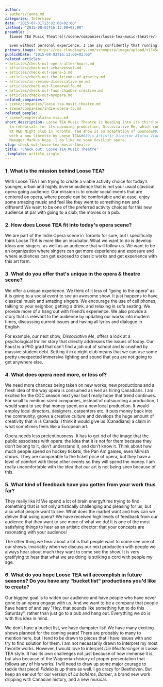 ```yaml
---
author:
- authors/jenna.md
categories: Interview
date: "2015-07-31T23:02:00+02:00"
lastmod: "2015-08-03T16:13:00+02:00"
preamble: |-
  [Loose TEA Music Theatre](/scene/companies/loose-tea-music-theatre/) is heading into its third season, currently in rehearsals for its upcoming production, *Dissociative Me*, which runs August 18-22nd at [RED Night Club](http://www.rednightclub.ca/) in Toronto. The show is an adaptation of Gounod's *Faust*, with a new libretto by Loose TEA's Artistic Director [Alaina Viau](/scene/people/alaina-viau/) and General Manager Markus Kopp. I do like me some devilish opera.

  Even without personal experience, I can say confidently that running a small opera company is tireless and endless effort, and I have huge amounts of respect for Loose TEA's work, and that of all the unstoppable (and compact) companies popping up amongst the big guys. I was able to chat with Alaina Viau about her work with Loose TEA Music Theatre about re-writing *Faust*, and how her company is "like an incubator."
primary_image: https://res.cloudinary.com/schmopera/image/upload/v1545409169/media/webhook-uploads/1438512086569/HB2frontsmallSquare.jpg.jpg
publishDate: "2015-08-03T16:13:00+02:00"
related_articles:
- articles/check-out-opera-after-hours.md
- articles/check-out-urbanvessel.md
- articles/check-out-opera-5.md
- articles/check-out-the-friends-of-gravity.md
- articles/in-review-dissociative-me.md
- articles/check-out-liederwolfe.md
- articles/check-out-fawn-chamber-creative.md
- articles/check-out-myopera.md
related_companies:
- scene/companies/loose-tea-music-theatre.md
- scene/companies/indie-opera-to.md
related_people:
- scene/people/alaina-viau.md
short_description: Loose TEA Music Theatre is heading into its third season, currently
  in rehearsals for its upcoming production, Dissociative Me, which runs August 18-22nd
  at RED Night Club in Toronto. The show is an adaptation of Gounod&#039;s Faust,
  with a new libretto by Loose TEA&#039;s Artistic Director Alaina Viau and General
  Manager Markus Kopp. I do like me some devilish opera.
slug: check-out-loose-tea-music-theatre
title: 'Check out: Loose TEA Music Theatre'
_template: article_single
---
```


### 1. What is the mission behind Loose TEA?

With Loose TEA I am trying to create a viable activity choice for today’s younger, urban and highly diverse audience that is not your usual classical opera going audience. Our mission is to create social events that are centered on opera, where people can be comfortable and at ease, enjoy some amazing music and feel like they went to something new and different! We want to be one of the preferred activity choices for this new audience at par with going to a club, the movies or a pub.

### 2. How does Loose TEA fit into today's opera scene?

We are part of the Indie Opera scene in Toronto for sure, but I specifically think Loose TEA is more like an incubator. What we want to do is develop ideas and singers, as well as an audience that will follow us. We want to be an organization where singers can get more experience and exposure and where audiences can get exposed to classic works and get experience with this art form. 

### 3. What do you offer that's unique in the opera & theatre scene?

We offer a unique experience. We think of it less of “going to the opera” as it is going to a social event to see an awesome show. It just happens to have classical music and amazing singers. We encourage the use of cell phones, talking to your neighbor, getting a drink, and relaxing in sofa seating. We provide more of a hang out with friend’s experience. We also provide a story that is relevant to the audience by updating our works into modern times, discussing current issues and having all lyrics and dialogue in English. 

For example, our next show, *Dissociative Me*, offers a look at a psychological thriller story that directly addresses the issues of today. Our Faust is a PhD grad that can’t find a job out of school and is crushed by massive student debt. Setting it in a night club means that we can use some pretty unexpected immersive lighting and sound that you are not going to get anywhere else.  

### 4. What does opera need more, or less of?

We need more chances being taken on new works, new productions and a fresh idea of the way opera is consumed as well as hiring Canadians.  I am excited for the COC season next year but I really hope that trend continues. For small to medium sized companies, instead of outsourcing a production, I would want to see that money spent on a new local production. It would employ local directors, designers, carpenters etc. It puts money back into the community, grows a creative culture and develops the huge amount of creativity that in is Canada. I think it would give us (Canadians) a claim in what sometimes feels like a European art.  

Opera needs less pretentiousness. It has to get rid of the image that the public associates with opera: the idea that it is not for them because they don’t belong to it, don’t understand it, and don’t know it. Think about how much people spend on hockey tickets, the Pan Am games, even Mirvish shows. They are comparable to the ticket price of opera, but they have a level of comfort with these other events so they will spend the money. I am really uncomfortable with the idea that our art is not being seen because of this.

### 5. What kind of feedback have you gotten from your work thus far?

They really like it! We spend a lot of brain energy/time trying to find something that is not only artistically challenging and pleasing for us, but also what people want to see. What does the market want and how can we deliver that using opera? We have received high levels of feedback from our audience that they want to see more of what we do! It is one of the most satisfying things to hear as an artistic director: that your concepts are resonating with your audience! 

The other thing we hear about a lot is that people want to come see one of our shows. Invariably when we discuss our next production with people we always hear about much they want to come see the show. It is very gratifying to hear that what we are doing is striking a cord with people my age.

### 6. What do you hope Loose TEA will accomplish in future seasons? Do you have any "bucket list" productions you'd like to create?

Our biggest goal is to widen our audience and have people who have never gone to an opera engage with us. And we want to be a company that people have heard of and say "Hey, that sounds like something fun to do this Saturday", rather than just go to a pub and hang out. Everything we do is with this idea in mind. 

We don’t have a bucket list, we have dumpster list! We have many exciting shows planned for the coming years! There are probably to many to mention here, but I tend to be drawn to pieces that I have issues with and try to find solution for them.  I am not necessarily drawn to interpret my most favorite works. However, I would love to interpret *Die Meistersinger* in Loose TEA style. It has its own challenges not just because of how immense it is, but also because of the Wagnerian history of proper presentation that follows any of his works. I will need to draw up some major courage to tackle that piece! *Fidelio* is up there as well. I go crazy for Beethoven. But keep an ear out for our version of *La bohème*, *Barber*, a brand new work dripping with Canadian history, and a new musical.
